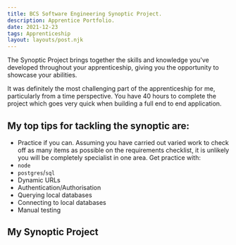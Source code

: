 ```yaml
---
title: BCS Software Engineering Synoptic Project.
description: Apprentice Portfolio.
date: 2021-12-23
tags: Apprenticeship
layout: layouts/post.njk
---
```


The Synoptic Project brings together the skills and knowledge you've developed throughout your apprenticeship, giving you the opportunity to showcase your abilities.

It was definitely the most challenging part of the apprenticeship for me, particularly from a time perspective. You have 40 hours to complete the project which goes very quick when building a full end to end application. 

## My top tips for tackling the synoptic are: 

- Practice if you can. Assuming you have carried out varied work to check off as many items as possible on the requirements checklist, it is unlikely you will be completely specialist in one area. 
Get practice with:
- `node`
- `postgres`/`sql`
- Dynamic URLs 
- Authentication/Authorisation
- Querying local databases
- Connecting to local databases
- Manual testing

## My Synoptic Project
